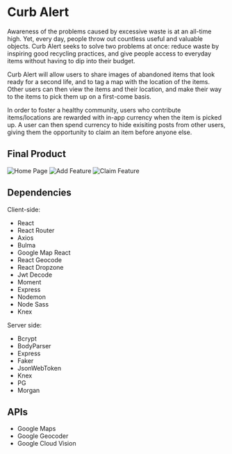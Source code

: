 # Curb Alert

Awareness of the problems caused by excessive waste is at an all-time high. Yet, every day, people throw out countless useful and valuable objects. Curb Alert seeks to solve two problems at once: reduce waste by inspiring good recycling practices, and give people access to everyday items without having to dip into their budget.

Curb Alert will allow users to share images of abandoned items that look ready for a second life, and to tag a map with the location of the items. Other users can then view the items and their location, and make their way to the items to pick them up on a first-come basis.

In order to foster a healthy community, users who contribute items/locations are rewarded with in-app currency when the item is picked up. A user can then spend currency to hide exisiting posts from other users, giving them the opportunity to claim an item before anyone else.


## Final Product

![Home Page](https://github.com/ninayujiri/curbalert/blob/production/docs/home.png?raw=true)
![Add Feature](https://github.com/ninayujiri/curbalert/blob/production/docs/add.gif?raw=true)
![Claim Feature](https://github.com/ninayujiri/curbalert/blob/production/docs/claim.gif?raw=true)


## Dependencies

Client-side:
- React
- React Router
- Axios
- Bulma
- Google Map React
- React Geocode
- React Dropzone
- Jwt Decode
- Moment
- Express
- Nodemon
- Node Sass
- Knex

Server side:
- Bcrypt
- BodyParser
- Express
- Faker
- JsonWebToken
- Knex
- PG
- Morgan


## APIs
- Google Maps
- Google Geocoder
- Google Cloud Vision

